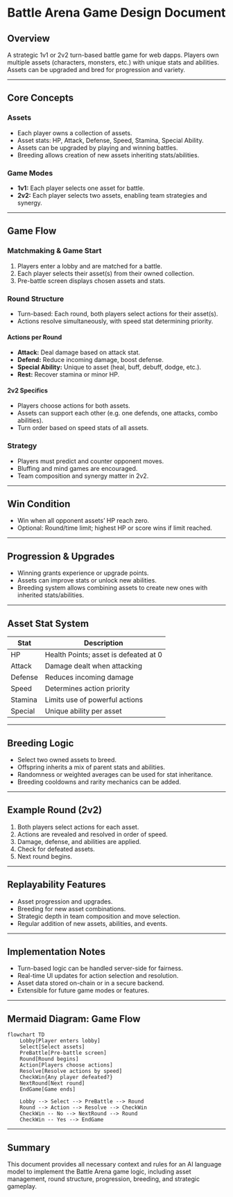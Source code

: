 # Battle Arena Game Design Document

## Overview
A strategic 1v1 or 2v2 turn-based battle game for web dapps. Players own multiple assets (characters, monsters, etc.) with unique stats and abilities. Assets can be upgraded and bred for progression and variety.

---

## Core Concepts

### Assets
- Each player owns a collection of assets.
- Asset stats: HP, Attack, Defense, Speed, Stamina, Special Ability.
- Assets can be upgraded by playing and winning battles.
- Breeding allows creation of new assets inheriting stats/abilities.

### Game Modes
- **1v1:** Each player selects one asset for battle.
- **2v2:** Each player selects two assets, enabling team strategies and synergy.

---

## Game Flow

### Matchmaking & Game Start
1. Players enter a lobby and are matched for a battle.
2. Each player selects their asset(s) from their owned collection.
3. Pre-battle screen displays chosen assets and stats.

### Round Structure
- Turn-based: Each round, both players select actions for their asset(s).
- Actions resolve simultaneously, with speed stat determining priority.

#### Actions per Round
- **Attack:** Deal damage based on attack stat.
- **Defend:** Reduce incoming damage, boost defense.
- **Special Ability:** Unique to asset (heal, buff, debuff, dodge, etc.).
- **Rest:** Recover stamina or minor HP.

#### 2v2 Specifics
- Players choose actions for both assets.
- Assets can support each other (e.g. one defends, one attacks, combo abilities).
- Turn order based on speed stats of all assets.

### Strategy
- Players must predict and counter opponent moves.
- Bluffing and mind games are encouraged.
- Team composition and synergy matter in 2v2.

---

## Win Condition
- Win when all opponent assets’ HP reach zero.
- Optional: Round/time limit; highest HP or score wins if limit reached.

---

## Progression & Upgrades
- Winning grants experience or upgrade points.
- Assets can improve stats or unlock new abilities.
- Breeding system allows combining assets to create new ones with inherited stats/abilities.

---

## Asset Stat System

| Stat      | Description                                  |
|-----------|----------------------------------------------|
| HP        | Health Points; asset is defeated at 0        |
| Attack    | Damage dealt when attacking                  |
| Defense   | Reduces incoming damage                      |
| Speed     | Determines action priority                   |
| Stamina   | Limits use of powerful actions               |
| Special   | Unique ability per asset                     |

---

## Breeding Logic
- Select two owned assets to breed.
- Offspring inherits a mix of parent stats and abilities.
- Randomness or weighted averages can be used for stat inheritance.
- Breeding cooldowns and rarity mechanics can be added.

---

## Example Round (2v2)
1. Both players select actions for each asset.
2. Actions are revealed and resolved in order of speed.
3. Damage, defense, and abilities are applied.
4. Check for defeated assets.
5. Next round begins.

---

## Replayability Features
- Asset progression and upgrades.
- Breeding for new asset combinations.
- Strategic depth in team composition and move selection.
- Regular addition of new assets, abilities, and events.

---

## Implementation Notes
- Turn-based logic can be handled server-side for fairness.
- Real-time UI updates for action selection and resolution.
- Asset data stored on-chain or in a secure backend.
- Extensible for future game modes or features.

---

## Mermaid Diagram: Game Flow

```mermaid
flowchart TD
    Lobby[Player enters lobby]
    Select[Select assets]
    PreBattle[Pre-battle screen]
    Round[Round begins]
    Action[Players choose actions]
    Resolve[Resolve actions by speed]
    CheckWin{Any player defeated?}
    NextRound[Next round]
    EndGame[Game ends]

    Lobby --> Select --> PreBattle --> Round
    Round --> Action --> Resolve --> CheckWin
    CheckWin -- No --> NextRound --> Round
    CheckWin -- Yes --> EndGame
```

---

## Summary
This document provides all necessary context and rules for an AI language model to implement the Battle Arena game logic, including asset management, round structure, progression, breeding, and strategic gameplay.
